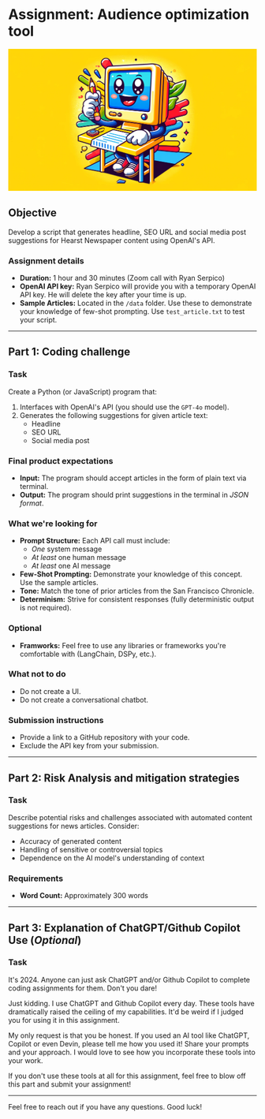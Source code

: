 # Assignment: Audience optimization tool

![Assignment repo banner](img/assignment_banner.webp)

## Objective

Develop a script that generates headline, SEO URL and social media post suggestions for Hearst Newspaper content using OpenAI's API.

### Assignment details

- **Duration:** 1 hour and 30 minutes (Zoom call with Ryan Serpico)
- **OpenAI API key:** Ryan Serpico will provide you with a temporary OpenAI API key. He will delete the key after your time is up.
- **Sample Articles:** Located in the `/data` folder. Use these to demonstrate your knowledge of few-shot prompting. Use `test_article.txt` to test your script.

---

## Part 1: Coding challenge

### Task

Create a Python (or JavaScript) program that:

1. Interfaces with OpenAI's API (you should use the `GPT-4o` model).
2. Generates the following suggestions for given article text:
   - Headline
   - SEO URL
   - Social media post

### Final product expectations

- **Input:** The program should accept articles in the form of plain text via terminal.
- **Output:** The program should print suggestions in the terminal in *JSON format*.

### What we're looking for

- **Prompt Structure:** Each API call must include:
  - *One* system message
  - *At least* one human message
  - *At least* one AI message
- **Few-Shot Prompting:** Demonstrate your knowledge of this concept. Use the sample articles.
- **Tone:** Match the tone of prior articles from the San Francisco Chronicle.
- **Determinism:** Strive for consistent responses (fully deterministic output is not required).

### Optional

- **Framworks:** Feel free to use any libraries or frameworks you're comfortable with (LangChain, DSPy, etc.).

### What not to do

- Do not create a UI.
- Do not create a conversational chatbot.

### Submission instructions

- Provide a link to a GitHub repository with your code.
- Exclude the API key from your submission.

---

## Part 2: Risk Analysis and mitigation strategies

### Task

Describe potential risks and challenges associated with automated content suggestions for news articles. Consider:

- Accuracy of generated content
- Handling of sensitive or controversial topics
- Dependence on the AI model's understanding of context

### Requirements

- **Word Count:** Approximately 300 words

---

## Part 3: Explanation of ChatGPT/Github Copilot Use (*Optional*)

### Task

It's 2024. Anyone can just ask ChatGPT and/or Github Copilot to complete coding assignments for them. Don't you dare!

Just kidding. I use ChatGPT and Github Copilot every day. These tools have dramatically raised the ceiling of my capabilities. It'd be weird if I judged you for using it in this assignment.

My only request is that you be honest. If you used an AI tool like ChatGPT, Copilot or even Devin, please tell me how you used it! Share your prompts and your approach. I would love to see how you incorporate these tools into your work.

If you don't use these tools at all for this assignment, feel free to blow off this part and submit your assignment!

---

Feel free to reach out if you have any questions. Good luck!
